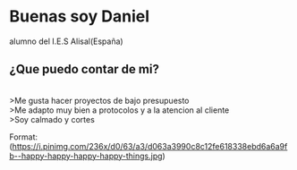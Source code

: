 ###
<H1>Buenas soy Daniel</H1>
   alumno del I.E.S Alisal(España)  <Br>
<h2>¿Que puedo contar de mi?</h2><Br>
    >Me gusta hacer proyectos de bajo presupuesto <Br>
    >Me adapto muy bien a protocolos y a la atencion al cliente<Br>
    >Soy calmado y cortes  <Br>
   

Format: (https://i.pinimg.com/236x/d0/63/a3/d063a3990c8c12fe618338ebd6a6a9fb--happy-happy-happy-happy-things.jpg)












<!--
**DanielGarciaSetien/DanielGarciaSetien** is a ✨ _special_ ✨ repository because its `README.md` (this file) appears on your GitHub profile.

Here are some ideas to get you started:

- 🔭 I’m currently working on ...
- 🌱 I’m currently learning ...
- 👯 I’m looking to collaborate on ...
- 🤔 I’m looking for help with ...
- 💬 Ask me about ...
- 📫 How to reach me: ...
- 😄 Pronouns: ...
- ⚡ Fun fact: ...
-->
